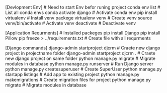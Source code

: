 [Devlopment Env]                                # Need to start Env befor runing project
conda env list                                  # List all conda envs
conda activate django                           # Activate conda env
pip install virtualenv                          # Install venv packege
virtualenv venv                                 # Create venv
source venv/bin/activate                        # Activate venv
deactivate                                      # Deactivate venv

[Application Requrments]                        # Installed packeges
pip install Django
pip install Pillow
pip freeze > ../requirements.txt                # Create file with all requrments

[Django commands]
django-admin startproject djcrm                 # Craete new django project in projectname folder
django-admin startproject djcrm .               # Craete new django project on same folder
python manage.py migrate                        # Migrate modules in database
python manage.py runserver                      # Run Django server
python manage.py createsuperuser                # Create SuperUser
python manage.py startapp listings              # Add app to existing project
python manage.py makemigrations                 # Create migration files for project
python manage.py migrate                        # Migrate modules in database


